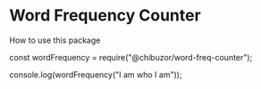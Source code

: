 # Word Frequency Counter

  How to use this package
  
const wordFrequency = require("@chibuzor/word-freq-counter");

console.log(wordFrequency("I am who I am"));